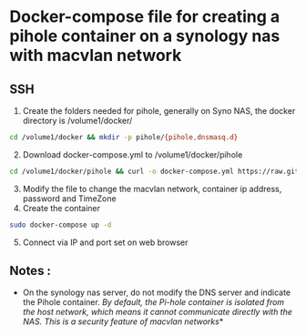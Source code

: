 # Docker-compose file for creating a pihole container on a synology nas with macvlan network 
## SSH
1. Create the folders needed for pihole, generally on Syno NAS, the docker directory is /volume1/docker/
```bash
cd /volume1/docker && mkdir -p pihole/{pihole,dnsmasq.d}
```
2. Download docker-compose.yml to /volume1/docker/pihole
```bash
cd /volume1/docker/pihole && curl -o docker-compose.yml https://raw.githubusercontent.com/DeiLucri/pihole-nas-syno/main/docker-compose.yml
```
3.  Modify the file to change the macvlan network, container ip address, password and TimeZone
4.  Create the container 
```bash
sudo docker-compose up -d
```
5. Connect via IP and port set on web browser

## Notes :
- On the synology nas server, do not modify the DNS server and indicate the Pihole container. *By default, the Pi-hole container is isolated from the host network, which means it cannot communicate directly with the NAS. This is a security feature of macvlan networks**

